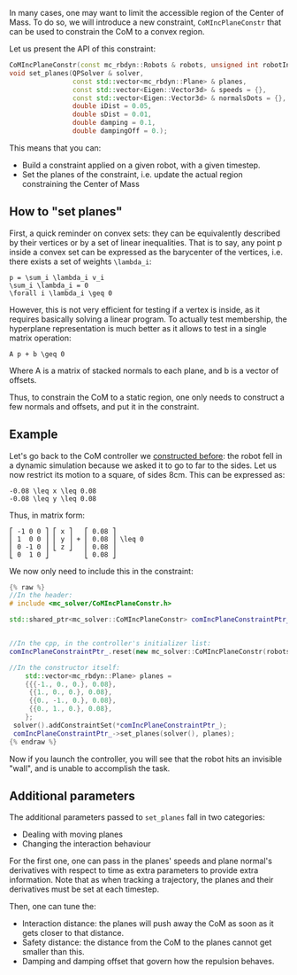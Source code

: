 In many cases, one may want to limit the accessible region of the Center of Mass. To do so, we will introduce a new constraint, `CoMIncPlaneConstr` that can be used to constrain the CoM to a convex region.

Let us present the API of this constraint:
```cpp
CoMIncPlaneConstr(const mc_rbdyn::Robots & robots, unsigned int robotIndex, double dt);
void set_planes(QPSolver & solver,
                const std::vector<mc_rbdyn::Plane> & planes,
                const std::vector<Eigen::Vector3d> & speeds = {},
                const std::vector<Eigen::Vector3d> & normalsDots = {},
                double iDist = 0.05,
                double sDist = 0.01,
                double damping = 0.1,
                double dampingOff = 0.);
```
This means that you can:
- Build a constraint applied on a given robot, with a given timestep.
- Set the planes of the constraint, i.e. update the actual region constraining the Center of Mass

How to "set planes"
---
First, a quick reminder on convex sets: they can be equivalently described by their vertices or by a set of linear inequalities.
That is to say, any point p inside a convex set can be expressed as the barycenter of the vertices, i.e. there exists a set of weights `\lambda_i`:
```
p = \sum_i \lambda_i v_i
\sum_i \lambda_i = 0
\forall i \lambda_i \geq 0
```
However, this is not very efficient for testing if a vertex is inside, as it requires basically solving a linear program. To actually test membership, the hyperplane representation is much better as it allows to test in a single matrix operation:
```
A p + b \geq 0
```
Where A is a matrix of stacked normals to each plane, and b is a vector of offsets.

Thus, to constrain the CoM to a static region, one only needs to construct a few normals and offsets, and put it in the constraint.

Example
---
Let's go back to the CoM controller we [constructed before]({{site.baseurl}}/tutorials/introduction/com-controller.html): the robot fell in a dynamic simulation because we asked it to go to far to the sides.
Let us now restrict its motion to a square, of sides 8cm. This can be expressed as:
```
-0.08 \leq x \leq 0.08
-0.08 \leq y \leq 0.08
```

Thus, in matrix form:
```
⎡ -1 0 0 ⎤ ⎡ x ⎤   ⎡ 0.08 ⎤
⎢ 1  0 0 ⎥ ⎢ y ⎥ + ⎢ 0.08 ⎥ \leq 0
⎢ 0 -1 0 ⎥ ⎣ z ⎦   ⎢ 0.08 ⎥
⎣ 0  1 0 ⎦         ⎣ 0.08 ⎦
```

We now only need to include this in the constraint:
```cpp
{% raw %}
//In the header:
# include <mc_solver/CoMIncPlaneConstr.h>

std::shared_ptr<mc_solver::CoMIncPlaneConstr> comIncPlaneConstraintPtr_;


//In the cpp, in the controller's initializer list:
comIncPlaneConstraintPtr_.reset(new mc_solver::CoMIncPlaneConstr(robots(), robots().robotIndex(), dt) );

//In the constructor itself:
    std::vector<mc_rbdyn::Plane> planes =
    {{{-1., 0., 0.}, 0.08},
     {{1., 0., 0.}, 0.08},
     {{0., -1., 0.}, 0.08},
     {{0., 1., 0.}, 0.08},
    };
 solver().addConstraintSet(*comIncPlaneConstraintPtr_);
 comIncPlaneConstraintPtr_->set_planes(solver(), planes);
{% endraw %}
```

Now if you launch the controller, you will see that the robot hits an invisible "wall", and is unable to accomplish the task.

Additional parameters
---

The additional parameters passed to `set_planes` fall in two categories:

- Dealing with moving planes
- Changing the interaction behaviour

For the first one, one can pass in the planes' speeds and plane normal's derivatives with respect to time as extra parameters to provide extra information.
Note that as when tracking a trajectory, the planes and their derivatives must be set at each timestep.

Then, one can tune the:

- Interaction distance: the planes will push away the CoM as soon as it gets closer to that distance.
- Safety distance: the distance from the CoM to the planes cannot get smaller than this.
- Damping and damping offset that govern how the repulsion behaves.

